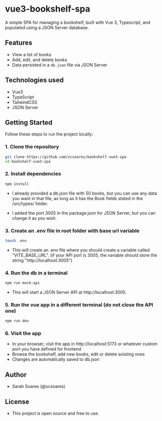 # vue3-bookshelf-spa

A simple SPA for managing a bookshelf, built with Vue 3, Typescript, and populated using a JSON Server database.

## Features

- View a list of books
- Add, edit, and delete books
- Data persisted in a `db.json` file via JSON Server

## Technologies used

- Vue3
- TypeScript
- TailwindCSS
- JSON Server

## Getting Started

Follow these steps to run the project locally:

### 1. Clone the repository

```bash
git clone https://github.com/scsoares/bookshelf-vue3-spa
cd bookshelf-vue3-spa
```

### 2. Install dependencies

```bash
npm install
```

- I already provided a db.json file with 50 books, but you can use any data you want in that file, as long as it has the Book fields stated in the /src/types/ folder.

- I added the port 3005 in the package.json for JSON Server, but you can change it as you wish.

### 3. Create an .env file in root folder with base url variable

```bash
touch .env
```

- This will create an .env file where you should create a variable called "VITE_BASE_URL". (if your API port is 3005, the variable should store the string "http://localhost:3005")

### 4. Run the db in a terminal

```bash
npm run mock:api
```

- This will start a JSON Server API at http://localhost:3005.

### 5. Run the vue app in a different terminal (do not close the API one)

```bash
npm run dev
```

### 6. Visit the app

- In your browser, visit the app in http://localhost:5173 or whatever custom port you have defined for frontend
- Browse the bookshelf, add new books, edit or delete existing ones
- Changes are automatically saved to db.json

## Author

- Sarah Soares (@scsoares)

## License

- This project is open source and free to use.
